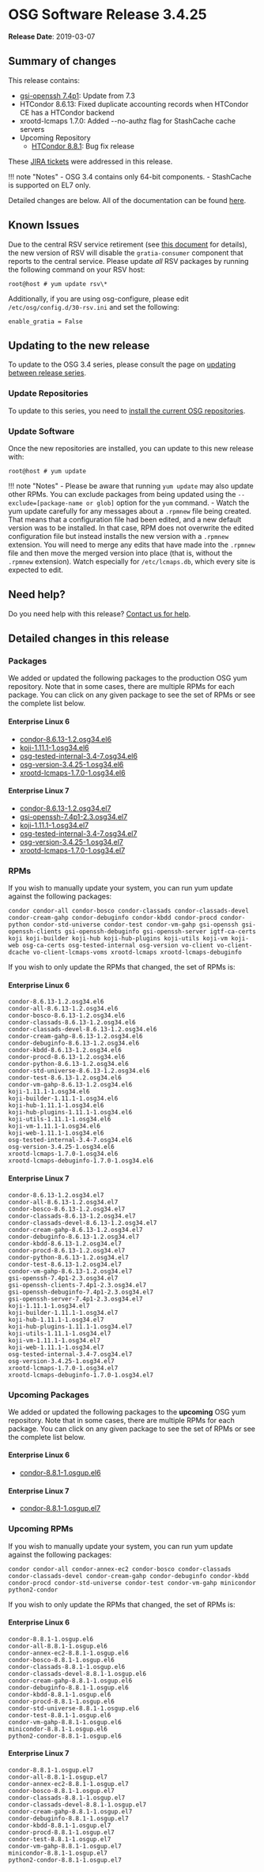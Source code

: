 OSG Software Release 3.4.25
===========================

**Release Date**: 2019-03-07

Summary of changes
------------------

This release contains:

-   [gsi-openssh 7.4p1](https://www.openssh.com/txt/release-7.4): Update from 7.3
-   HTCondor 8.6.13: Fixed duplicate accounting records when HTCondor CE has a HTCondor backend
-   xrootd-lcmaps 1.7.0: Added --no-authz flag for StashCache cache servers
-   Upcoming Repository
    -   [HTCondor 8.8.1](https://www-auth.cs.wisc.edu/lists/htcondor-world/2019/msg00001.shtml): Bug fix release

These [JIRA tickets](https://jira.opensciencegrid.org/issues/?jql=project%20%3D%20SOFTWARE%20AND%20fixVersion%20%3D%203.4.25%20ORDER%20BY%20priority%20DESC%2C%20key%20DESC) were addressed in this release.

!!! note "Notes"
    -   OSG 3.4 contains only 64-bit components.
    -   StashCache is supported on EL7 only.

Detailed changes are below. All of the documentation can be found [here](/index.md).

Known Issues
------------

Due to the central RSV service retirement (see [this document](https://opensciencegrid.org/technology/policy/service-migrations-spring-2018/) for details),
the new version of RSV will disable the `gratia-consumer` component that reports to the central service.
Please update _all_ RSV packages by running the following command on your RSV host:

``` console
root@host # yum update rsv\*
```

Additionally, if you are using osg-configure, please edit `/etc/osg/config.d/30-rsv.ini` and set the following:

``` file
enable_gratia = False
```

Updating to the new release
---------------------------

To update to the OSG 3.4 series, please consult the page on [updating between release series](/release/release_series#updating-from-osg-31-32-33-to-33-or-34).

### Update Repositories

To update to this series, you need to [install the current OSG repositories](/common/yum#install-osg-repositories).

### Update Software

Once the new repositories are installed, you can update to this new release with:

``` console
root@host # yum update
```

!!! note "Notes"
    -   Please be aware that running `yum update` may also update other RPMs. You can exclude packages from being updated using the `--exclude=[package-name or glob]` option for the `yum` command.
    -   Watch the yum update carefully for any messages about a `.rpmnew` file being created. That means that a configuration file had been edited, and a new default version was to be installed. In that case, RPM does not overwrite the edited configuration file but instead installs the new version with a `.rpmnew` extension. You will need to merge any edits that have made into the `.rpmnew` file and then move the merged version into place (that is, without the `.rpmnew` extension). Watch especially for `/etc/lcmaps.db`, which every site is expected to edit.

Need help?
----------

Do you need help with this release? [Contact us for help](/common/help).

Detailed changes in this release
--------------------------------

### Packages

We added or updated the following packages to the production OSG yum repository. Note that in some cases, there are multiple RPMs for each package. You can click on any given package to see the set of RPMs or see the complete list below.

#### Enterprise Linux 6

-   [condor-8.6.13-1.2.osg34.el6](https://koji.chtc.wisc.edu/koji/search?match=glob&type=build&terms=condor-8.6.13-1.2.osg34.el6)
-   [koji-1.11.1-1.osg34.el6](https://koji.chtc.wisc.edu/koji/search?match=glob&type=build&terms=koji-1.11.1-1.osg34.el6)
-   [osg-tested-internal-3.4-7.osg34.el6](https://koji.chtc.wisc.edu/koji/search?match=glob&type=build&terms=osg-tested-internal-3.4-7.osg34.el6)
-   [osg-version-3.4.25-1.osg34.el6](https://koji.chtc.wisc.edu/koji/search?match=glob&type=build&terms=osg-version-3.4.25-1.osg34.el6)
-   [xrootd-lcmaps-1.7.0-1.osg34.el6](https://koji.chtc.wisc.edu/koji/search?match=glob&type=build&terms=xrootd-lcmaps-1.7.0-1.osg34.el6)

#### Enterprise Linux 7

-   [condor-8.6.13-1.2.osg34.el7](https://koji.chtc.wisc.edu/koji/search?match=glob&type=build&terms=condor-8.6.13-1.2.osg34.el7)
-   [gsi-openssh-7.4p1-2.3.osg34.el7](https://koji.chtc.wisc.edu/koji/search?match=glob&type=build&terms=gsi-openssh-7.4p1-2.3.osg34.el7)
-   [koji-1.11.1-1.osg34.el7](https://koji.chtc.wisc.edu/koji/search?match=glob&type=build&terms=koji-1.11.1-1.osg34.el7)
-   [osg-tested-internal-3.4-7.osg34.el7](https://koji.chtc.wisc.edu/koji/search?match=glob&type=build&terms=osg-tested-internal-3.4-7.osg34.el7)
-   [osg-version-3.4.25-1.osg34.el7](https://koji.chtc.wisc.edu/koji/search?match=glob&type=build&terms=osg-version-3.4.25-1.osg34.el7)
-   [xrootd-lcmaps-1.7.0-1.osg34.el7](https://koji.chtc.wisc.edu/koji/search?match=glob&type=build&terms=xrootd-lcmaps-1.7.0-1.osg34.el7)

### RPMs

If you wish to manually update your system, you can run yum update against the following packages:

    condor condor-all condor-bosco condor-classads condor-classads-devel condor-cream-gahp condor-debuginfo condor-kbdd condor-procd condor-python condor-std-universe condor-test condor-vm-gahp gsi-openssh gsi-openssh-clients gsi-openssh-debuginfo gsi-openssh-server igtf-ca-certs koji koji-builder koji-hub koji-hub-plugins koji-utils koji-vm koji-web osg-ca-certs osg-tested-internal osg-version vo-client vo-client-dcache vo-client-lcmaps-voms xrootd-lcmaps xrootd-lcmaps-debuginfo

If you wish to only update the RPMs that changed, the set of RPMs is:

#### Enterprise Linux 6

``` file
condor-8.6.13-1.2.osg34.el6
condor-all-8.6.13-1.2.osg34.el6
condor-bosco-8.6.13-1.2.osg34.el6
condor-classads-8.6.13-1.2.osg34.el6
condor-classads-devel-8.6.13-1.2.osg34.el6
condor-cream-gahp-8.6.13-1.2.osg34.el6
condor-debuginfo-8.6.13-1.2.osg34.el6
condor-kbdd-8.6.13-1.2.osg34.el6
condor-procd-8.6.13-1.2.osg34.el6
condor-python-8.6.13-1.2.osg34.el6
condor-std-universe-8.6.13-1.2.osg34.el6
condor-test-8.6.13-1.2.osg34.el6
condor-vm-gahp-8.6.13-1.2.osg34.el6
koji-1.11.1-1.osg34.el6
koji-builder-1.11.1-1.osg34.el6
koji-hub-1.11.1-1.osg34.el6
koji-hub-plugins-1.11.1-1.osg34.el6
koji-utils-1.11.1-1.osg34.el6
koji-vm-1.11.1-1.osg34.el6
koji-web-1.11.1-1.osg34.el6
osg-tested-internal-3.4-7.osg34.el6
osg-version-3.4.25-1.osg34.el6
xrootd-lcmaps-1.7.0-1.osg34.el6
xrootd-lcmaps-debuginfo-1.7.0-1.osg34.el6
```

#### Enterprise Linux 7

``` file
condor-8.6.13-1.2.osg34.el7
condor-all-8.6.13-1.2.osg34.el7
condor-bosco-8.6.13-1.2.osg34.el7
condor-classads-8.6.13-1.2.osg34.el7
condor-classads-devel-8.6.13-1.2.osg34.el7
condor-cream-gahp-8.6.13-1.2.osg34.el7
condor-debuginfo-8.6.13-1.2.osg34.el7
condor-kbdd-8.6.13-1.2.osg34.el7
condor-procd-8.6.13-1.2.osg34.el7
condor-python-8.6.13-1.2.osg34.el7
condor-test-8.6.13-1.2.osg34.el7
condor-vm-gahp-8.6.13-1.2.osg34.el7
gsi-openssh-7.4p1-2.3.osg34.el7
gsi-openssh-clients-7.4p1-2.3.osg34.el7
gsi-openssh-debuginfo-7.4p1-2.3.osg34.el7
gsi-openssh-server-7.4p1-2.3.osg34.el7
koji-1.11.1-1.osg34.el7
koji-builder-1.11.1-1.osg34.el7
koji-hub-1.11.1-1.osg34.el7
koji-hub-plugins-1.11.1-1.osg34.el7
koji-utils-1.11.1-1.osg34.el7
koji-vm-1.11.1-1.osg34.el7
koji-web-1.11.1-1.osg34.el7
osg-tested-internal-3.4-7.osg34.el7
osg-version-3.4.25-1.osg34.el7
xrootd-lcmaps-1.7.0-1.osg34.el7
xrootd-lcmaps-debuginfo-1.7.0-1.osg34.el7
```

### Upcoming Packages

We added or updated the following packages to the **upcoming** OSG yum repository. Note that in some cases, there are multiple RPMs for each package. You can click on any given package to see the set of RPMs or see the complete list below.

#### Enterprise Linux 6

-   [condor-8.8.1-1.osgup.el6](https://koji.chtc.wisc.edu/koji/search?match=glob&type=build&terms=condor-8.8.1-1.osgup.el6)

#### Enterprise Linux 7

-   [condor-8.8.1-1.osgup.el7](https://koji.chtc.wisc.edu/koji/search?match=glob&type=build&terms=condor-8.8.1-1.osgup.el7)

### Upcoming RPMs

If you wish to manually update your system, you can run yum update against the following packages:

    condor condor-all condor-annex-ec2 condor-bosco condor-classads condor-classads-devel condor-cream-gahp condor-debuginfo condor-kbdd condor-procd condor-std-universe condor-test condor-vm-gahp minicondor python2-condor

If you wish to only update the RPMs that changed, the set of RPMs is:

#### Enterprise Linux 6

``` file
condor-8.8.1-1.osgup.el6
condor-all-8.8.1-1.osgup.el6
condor-annex-ec2-8.8.1-1.osgup.el6
condor-bosco-8.8.1-1.osgup.el6
condor-classads-8.8.1-1.osgup.el6
condor-classads-devel-8.8.1-1.osgup.el6
condor-cream-gahp-8.8.1-1.osgup.el6
condor-debuginfo-8.8.1-1.osgup.el6
condor-kbdd-8.8.1-1.osgup.el6
condor-procd-8.8.1-1.osgup.el6
condor-std-universe-8.8.1-1.osgup.el6
condor-test-8.8.1-1.osgup.el6
condor-vm-gahp-8.8.1-1.osgup.el6
minicondor-8.8.1-1.osgup.el6
python2-condor-8.8.1-1.osgup.el6
```

#### Enterprise Linux 7

``` file
condor-8.8.1-1.osgup.el7
condor-all-8.8.1-1.osgup.el7
condor-annex-ec2-8.8.1-1.osgup.el7
condor-bosco-8.8.1-1.osgup.el7
condor-classads-8.8.1-1.osgup.el7
condor-classads-devel-8.8.1-1.osgup.el7
condor-cream-gahp-8.8.1-1.osgup.el7
condor-debuginfo-8.8.1-1.osgup.el7
condor-kbdd-8.8.1-1.osgup.el7
condor-procd-8.8.1-1.osgup.el7
condor-test-8.8.1-1.osgup.el7
condor-vm-gahp-8.8.1-1.osgup.el7
minicondor-8.8.1-1.osgup.el7
python2-condor-8.8.1-1.osgup.el7
```
